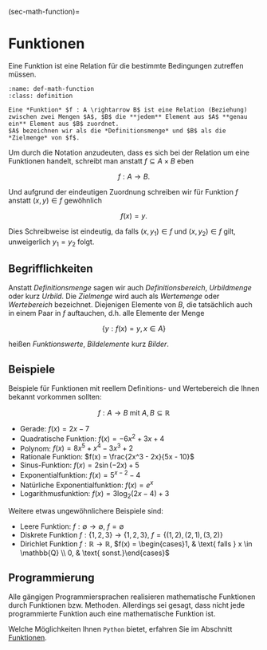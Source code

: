 (sec-math-function)=
# Funktionen

Eine Funktion ist eine Relation für die bestimmte Bedingungen zutreffen müssen.

```{admonition} Funktion
:name: def-math-function
:class: definition

Eine *Funktion* $f : A \rightarrow B$ ist eine Relation (Beziehung) zwischen zwei Mengen $A$, $B$ die **jedem** Element aus $A$ **genau ein** Element aus $B$ zuordnet.
$A$ bezeichnen wir als die *Definitionsmenge* und $B$ als die *Zielmenge* von $f$.
```

Um durch die Notation anzudeuten, dass es sich bei der Relation um eine Funktionen handelt, schreibt man anstatt $f \subseteq A \times B$ eben

$$f : A \rightarrow B.$$

Und aufgrund der eindeutigen Zuordnung schreiben wir für Funktion $f$ anstatt $(x,y) \in f$ gewöhnlich 

$$f(x) = y.$$

Dies Schreibweise ist eindeutig, da falls $(x,y_1) \in f$ und $(x,y_2) \in f$ gilt, unweigerlich $y_1 = y_2$ folgt.

## Begrifflichkeiten

Anstatt *Definitionsmenge* sagen wir auch *Definitionsbereich*, *Urbildmenge* oder kurz *Urbild*.
Die *Zielmenge* wird auch als *Wertemenge* oder *Wertebereich* bezeichnet.
Diejenigen Elemente von $B$, die tatsächlich auch in einem Paar in $f$ auftauchen, d.h. alle Elemente der Menge

$$\{y : f(x) = y, x \in A \}$$

heißen *Funktionswerte*, *Bildelemente* kurz *Bilder*.

## Beispiele

Beispiele für Funktionen mit reellem Definitions- und Wertebereich die Ihnen bekannt vorkommen sollten:

$$f: A \rightarrow B \text{ mit } A, B \subseteq \mathbb{R}$$

+ Gerade: $f(x) = 2x - 7$
+ Quadratische Funktion: $f(x) = -6x^2 + 3x + 4$
+ Polynom: $f(x) = 8x^5 + x^4 - 3x^3 + 2$
+ Rationale Funktion: $f(x) = \frac{2x^3 - 2x}{5x - 10}$
+ Sinus-Funktion: $f(x) = 2\sin(-2x) + 5$
+ Exponentialfunktion: $f(x) = 5^{x-2}-4$
+ Natürliche Exponentialfunktion: $f(x) = e^x$
+ Logarithmusfunktion: $f(x) = 3 \log_2(2x-4) + 3$

Weitere etwas ungewöhnlichere Beispiele sind:

+ Leere Funktion: $f : \emptyset \rightarrow \emptyset$, $f = \emptyset$
+ Diskrete Funktion $f : \{1,2,3\} \rightarrow \{1,2,3\}$, $f = \{(1,2), (2, 1), (3, 2)\}$
+ Dirichlet Funktion $f : \mathbb{R} \rightarrow \mathbb{R}$, 
  $f(x) = \begin{cases}1, & \text{ falls } x \in \mathbb{Q} \\ 0, & \text{ sonst.}\end{cases}$

## Programmierung

Alle gängigen Programmiersprachen realisieren mathematische Funktionen durch Funktionen bzw. Methoden.
Allerdings sei gesagt, dass nicht jede programmierte Funktion auch eine mathematische Funktion ist.

Welche Möglichkeiten Ihnen ``Python`` bietet, erfahren Sie im Abschnitt [Funktionen](sec-functions).
